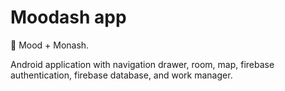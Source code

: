 # Moodash app

🥳 Mood + Monash.

Android application with navigation drawer, room, map, firebase authentication, firebase database, and work manager.
